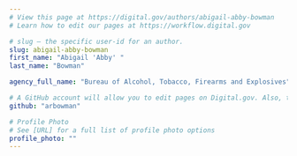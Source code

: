 ```yaml
---
# View this page at https://digital.gov/authors/abigail-abby-bowman
# Learn how to edit our pages at https://workflow.digital.gov

# slug — the specific user-id for an author.
slug: abigail-abby-bowman
first_name: "Abigail 'Abby' "
last_name: "Bowman"

agency_full_name: "Bureau of Alcohol, Tobacco, Firearms and Explosives"

# A GitHub account will allow you to edit pages on Digital.gov. Also, the image used in your GitHub account can be used to populate your digital.gov profile photo. Learn more about getting a Github account at [URL]
github: "arbowman"

# Profile Photo
# See [URL] for a full list of profile photo options
profile_photo: ""
---
```

